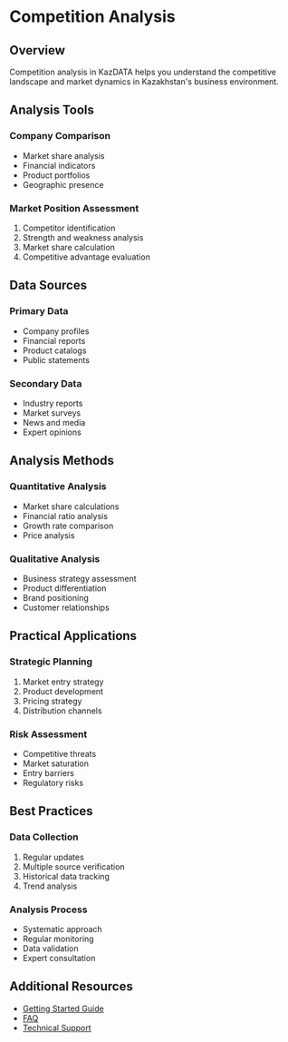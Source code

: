 # Competition Analysis

## Overview

Competition analysis in KazDATA helps you understand the competitive landscape and market dynamics in Kazakhstan's business environment.

## Analysis Tools

### Company Comparison
- Market share analysis
- Financial indicators
- Product portfolios
- Geographic presence

### Market Position Assessment
1. Competitor identification
2. Strength and weakness analysis
3. Market share calculation
4. Competitive advantage evaluation

## Data Sources

### Primary Data
- Company profiles
- Financial reports
- Product catalogs
- Public statements

### Secondary Data
- Industry reports
- Market surveys
- News and media
- Expert opinions

## Analysis Methods

### Quantitative Analysis
- Market share calculations
- Financial ratio analysis
- Growth rate comparison
- Price analysis

### Qualitative Analysis
- Business strategy assessment
- Product differentiation
- Brand positioning
- Customer relationships

## Practical Applications

### Strategic Planning
1. Market entry strategy
2. Product development
3. Pricing strategy
4. Distribution channels

### Risk Assessment
- Competitive threats
- Market saturation
- Entry barriers
- Regulatory risks

## Best Practices

### Data Collection
1. Regular updates
2. Multiple source verification
3. Historical data tracking
4. Trend analysis

### Analysis Process
- Systematic approach
- Regular monitoring
- Data validation
- Expert consultation

## Additional Resources

- [Getting Started Guide](../getting-started/quick-start.md)
- [FAQ](../getting-started/faq.md)
- [Technical Support](../support/contact.md)
